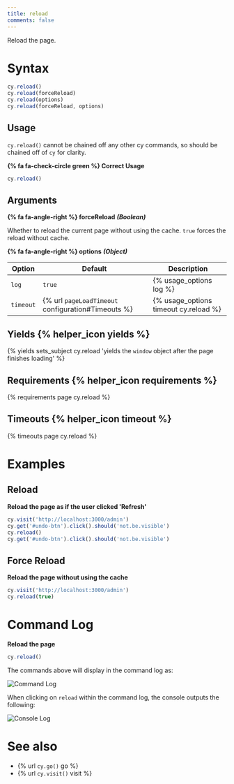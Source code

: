 ```yaml
---
title: reload
comments: false
---
```


Reload the page.

# Syntax

```javascript
cy.reload()
cy.reload(forceReload)
cy.reload(options)
cy.reload(forceReload, options)
```

## Usage

`cy.reload()` cannot be chained off any other cy commands, so should be chained off of `cy` for clarity.

**{% fa fa-check-circle green %} Correct Usage**

```javascript
cy.reload()    
```

## Arguments

**{% fa fa-angle-right %} forceReload** ***(Boolean)***

Whether to reload the current page without using the cache. `true` forces the reload without cache.

**{% fa fa-angle-right %} options** ***(Object)***

Option | Default | Description
--- | --- | ---
`log` | `true` | {% usage_options log %}
`timeout` | {% url `pageLoadTimeout` configuration#Timeouts %} | {% usage_options timeout cy.reload %}

## Yields {% helper_icon yields %}

{% yields sets_subject cy.reload 'yields the `window` object after the page finishes loading' %}

## Requirements {% helper_icon requirements %}

{% requirements page cy.reload %}

## Timeouts {% helper_icon timeout %}

{% timeouts page cy.reload %}

# Examples

## Reload

**Reload the page as if the user clicked 'Refresh'**

```javascript
cy.visit('http://localhost:3000/admin')
cy.get('#undo-btn').click().should('not.be.visible')
cy.reload()
cy.get('#undo-btn').click().should('not.be.visible')
```

## Force Reload

**Reload the page without using the cache**

```javascript
cy.visit('http://localhost:3000/admin')
cy.reload(true)
```

# Command Log

**Reload the page**

```javascript
cy.reload()
```

The commands above will display in the command log as:

![Command Log](/img/api/reload/test-page-after-reload-button.png)

When clicking on `reload` within the command log, the console outputs the following:

![Console Log](/img/api/reload/command-log-for-reload-cypress.png)

# See also

- {% url `cy.go()` go %}
- {% url `cy.visit()` visit %}
